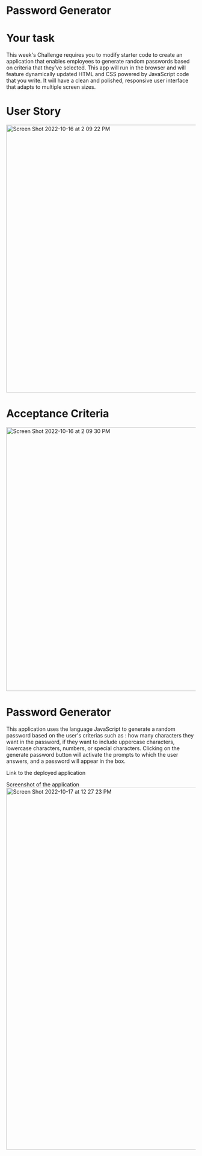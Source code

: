# Password Generator

# Your task
This week's Challenge requires you to modify starter code to create an application that enables employees to generate random passwords based on criteria that they’ve selected. This app will run in the browser and will feature dynamically updated HTML and CSS powered by JavaScript code that you write. It will have a clean and polished, responsive user interface that adapts to multiple screen sizes.

# User Story
<img width="709" alt="Screen Shot 2022-10-16 at 2 09 22 PM" src="https://user-images.githubusercontent.com/111664734/196262884-55092314-653b-487f-a5d9-ade815250140.png">

# Acceptance Criteria
<img width="699" alt="Screen Shot 2022-10-16 at 2 09 30 PM" src="https://user-images.githubusercontent.com/111664734/196262888-0a5e07ac-b10a-4891-ac69-32b976282242.png">

# Password Generator
This application uses the language JavaScript to generate a random password based on the user's criterias such as : how many characters they want in the password, if they want to include uppercase characters, lowercase characters, numbers, or special characters. Clicking on the generate password button will activate the prompts to which the user answers, and a password will appear in the box.

Link to the deployed application

Screenshot of the application
<img width="959" alt="Screen Shot 2022-10-17 at 12 27 23 PM" src="https://user-images.githubusercontent.com/111664734/196265300-6320ee88-6300-4fc0-a7a0-f8d0b30fadd7.png">

